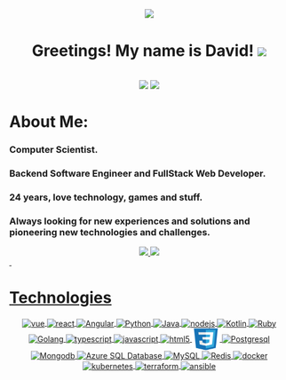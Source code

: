 <div align="center">
  <img src="https://64.media.tumblr.com/3369e84a3d3c083c781f71318d93208b/tumblr_p65cwcuWkI1tah9pwo8_r1_640.gifv" width="300"/>

  
  <h1>
    Greetings! My name is David!
    <img src="https://media.giphy.com/media/hvRJCLFzcasrR4ia7z/giphy.gif" width="30px"/>
  </h1>
  &nbsp;
    <div align="center"> 
        <a href="https://www.linkedin.com/in/david-albuquerque-1a240a12b/" target="_blank"><img src="https://img.shields.io/badge/-LinkedIn-%230077B5?style=for-the-badge&logo=linkedin&logoColor=white" target="_blank"></a>  
        <a href = "mailto:albuquerque.r.david@gmail.com"><img src="https://img.shields.io/badge/-Gmail-%23333?style=for-the-badge&logo=gmail&logoColor=white" target="_blank"></a>
    </div>
</div>

# **About Me:**
###  Computer Scientist.
###  Backend Software Engineer and FullStack Web Developer.
###  24 years, love technology, games and stuff.
###  Always looking for new experiences and solutions and pioneering new technologies and challenges.



<div align="center" class="stats">
  <a href="https://github.com/Albuquerque-David">
  <img height="180em" src="https://github-readme-stats.vercel.app/api?username=albuquerque-david&show_icons=true&theme=radical&include_all_commits=true"/>
  <img height="180em" src="https://github-readme-stats.vercel.app/api/top-langs/?username=albuquerque-david&layout=compact&langs_count=10&theme=radical"/>
</div>
&nbsp;
  
  # Technologies
<div align="center">
  <img align="center" alt="vue" height="40" width="50" src="https://cdn.jsdelivr.net/gh/devicons/devicon@latest/icons/vuejs/vuejs-original.svg" />
  <img align="center" alt="react" height="40" width="50" src="https://cdn.jsdelivr.net/gh/devicons/devicon/icons/react/react-original.svg">
  <img align="center" alt="Angular" height="40" width="50" src="https://cdn.jsdelivr.net/gh/devicons/devicon@latest/icons/angular/angular-original.svg">

<img align="center" alt="Python" height="40" width="50" src="https://cdn.jsdelivr.net/gh/devicons/devicon/icons/python/python-original.svg">
  <img align="center" alt="Java" height="40" width="50" src="https://cdn.jsdelivr.net/gh/devicons/devicon/icons/java/java-original.svg" />   
<img align="center" alt="nodejs" height="40" width="50" src="https://cdn.jsdelivr.net/gh/devicons/devicon/icons/nodejs/nodejs-original.svg">
  <img align="center" alt="Kotlin" height="40" width="50" src="https://cdn.jsdelivr.net/gh/devicons/devicon@latest/icons/kotlin/kotlin-original.svg">
    <img align="center" alt="Ruby" height="40" width="50" src="https://cdn.jsdelivr.net/gh/devicons/devicon/icons/ruby/ruby-original.svg">
   <img align="center" alt="Golang" height="40" width="50" src="https://cdn.jsdelivr.net/gh/devicons/devicon@latest/icons/go/go-original.svg">
  <img align="center" alt="typescript" height="40" width="50" src="https://cdn.jsdelivr.net/gh/devicons/devicon/icons/typescript/typescript-original.svg">
  <img align="center" alt="javascript" height="40" width="50" src="https://cdn.jsdelivr.net/gh/devicons/devicon/icons/javascript/javascript-original.svg">
    
  <img align="center" alt="html5" height="40" width="50" src="https://cdn.jsdelivr.net/gh/devicons/devicon/icons/html5/html5-original.svg">
  <img align="center" alt="css3" height="40" width="50" src="https://raw.githubusercontent.com/devicons/devicon/master/icons/css3/css3-original.svg">  
  

          
  <img align="center" alt="Postgresql" height="40" width="50" src="https://cdn.jsdelivr.net/gh/devicons/devicon/icons/postgresql/postgresql-original.svg">
    <img align="center" alt="Mongodb" height="40" width="50" src="https://cdn.jsdelivr.net/gh/devicons/devicon/icons/mongodb/mongodb-original.svg">
    <img align="center" alt="Azure SQL Database" height="40" width="50" src="https://cdn.jsdelivr.net/gh/devicons/devicon@latest/icons/azuresqldatabase/azuresqldatabase-original.svg">
    <img align="center" alt="MySQL" height="40" width="50" src="https://cdn.jsdelivr.net/gh/devicons/devicon@latest/icons/mysql/mysql-original.svg">
    <img align="center" alt="Redis" height="40" width="50" src="https://cdn.jsdelivr.net/gh/devicons/devicon@latest/icons/redis/redis-original.svg">

  <img align="center" alt="docker" height="40" width="50" src="https://cdn.jsdelivr.net/gh/devicons/devicon/icons/docker/docker-original.svg" />     
  <img align="center" alt="kubernetes" height="40" width="50" src="https://cdn.jsdelivr.net/gh/devicons/devicon/icons/kubernetes/kubernetes-original.svg" />       
  <img align="center" alt="terraform" height="40" width="50" src="https://cdn.jsdelivr.net/gh/devicons/devicon/icons/terraform/terraform-original.svg" /> 
  <img align="center" alt="ansible" height="40" width="50" src="https://cdn.jsdelivr.net/gh/devicons/devicon/icons/ansible/ansible-original.svg" /> 
       
</div>
